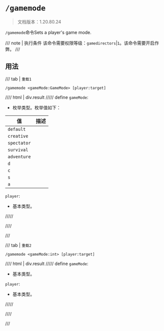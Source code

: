 # `/gamemode`

> 文档版本：1.20.80.24

`/gamemode`命令Sets a player's game mode.

/// note | 执行条件
该命令需要权限等级：`gamedirectors`|`1`。该命令需要开启作弊。
///

## 用法

/// tab | `重载1`
```mcfunction
/gamemode <gameMode:GameMode> [player:target]
```

//// html | div.result
///// define
`gameMode`: <!-- md:samp GameMode -->

- 枚举类型。枚举值如下：

|值|描述|
|---|---|
|`default`||
|`creative`||
|`spectator`||
|`survival`||
|`adventure`||
|`d`||
|`c`||
|`s`||
|`a`||


`player`: <!-- md:samp target -->

- 基本类型。


/////

////

///

/// tab | `重载2`
```mcfunction
/gamemode <gameMode:int> [player:target]
```

//// html | div.result
///// define
`gameMode`: <!-- md:samp int -->

- 基本类型。

`player`: <!-- md:samp target -->

- 基本类型。


/////

////

///
